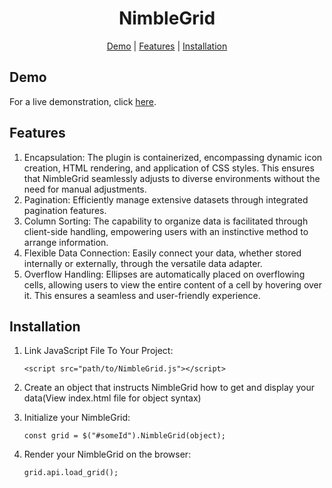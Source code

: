 <div align="center">

# NimbleGrid

[Demo](https://global-virtual-networks.github.io/NimbleGrid/) | [Features](#features) | [Installation](#installation)

</div>

## Demo

For a live demonstration, click [here](https://global-virtual-networks.github.io/NimbleGrid/).

## Features

1. Encapsulation: The plugin is containerized, encompassing dynamic icon creation, HTML rendering, and application of CSS styles. This ensures that NimbleGrid seamlessly adjusts to diverse environments without the need for manual adjustments.
2. Pagination: Efficiently manage extensive datasets through integrated pagination features.
3. Column Sorting: The capability to organize data is facilitated through client-side handling, empowering users with an instinctive method to arrange information.
4. Flexible Data Connection: Easily connect your data, whether stored internally or externally, through the versatile data adapter.
5. Overflow Handling: Ellipses are automatically placed on overflowing cells, allowing users to view the entire content of a cell by hovering over it. This ensures a seamless and user-friendly experience.

## Installation

1. Link JavaScript File To Your Project:

   `<script src="path/to/NimbleGrid.js"></script>`

2. Create an object that instructs NimbleGrid how to get and display your data(View index.html file for object syntax)

3. Initialize your NimbleGrid:

   `const grid = $("#someId").NimbleGrid(object);`

4. Render your NimbleGrid on the browser:

   `grid.api.load_grid();`
